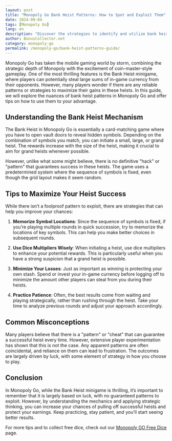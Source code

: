 ```yaml
---
layout: post
title: "Monopoly Go Bank Heist Patterns: How to Spot and Exploit Them"
date: 2024-09-04
tags: [Monopoly Go]
lang: en
description: "Discover the strategies to identify and utilize bank heist patterns in Monopoly Go, maximizing your rewards and minimizing your losses."
author: BonusCollector.net
category: monopoly-go
permalink: /monopoly-go/bank-heist-patterns-guide/
---
```


Monopoly Go has taken the mobile gaming world by storm, combining the strategic depth of Monopoly with the excitement of coin-master-style gameplay. One of the most thrilling features is the Bank Heist minigame, where players can potentially steal large sums of in-game currency from their opponents. However, many players wonder if there are any reliable patterns or strategies to maximize their gains in these heists. In this guide, we will explore the nuances of bank heist patterns in Monopoly Go and offer tips on how to use them to your advantage.

## Understanding the Bank Heist Mechanism

The Bank Heist in Monopoly Go is essentially a card-matching game where you have to open vault doors to reveal hidden symbols. Depending on the combination of symbols you match, you can initiate a small, large, or grand heist. The rewards increase with the size of the heist, making it crucial to aim for grand heists whenever possible.

However, unlike what some might believe, there is no definitive "hack" or "pattern" that guarantees success in these heists. The game uses a predetermined system where the sequence of symbols is fixed, even though the grid layout makes it seem random.

## Tips to Maximize Your Heist Success

While there isn’t a foolproof pattern to exploit, there are strategies that can help you improve your chances:

1. **Memorize Symbol Locations**: Since the sequence of symbols is fixed, if you’re playing multiple rounds in quick succession, try to memorize the locations of key symbols. This can help you make better choices in subsequent rounds.

2. **Use Dice Multipliers Wisely**: When initiating a heist, use dice multipliers to enhance your potential rewards. This is particularly useful when you have a strong suspicion that a grand heist is possible.

3. **Minimize Your Losses**: Just as important as winning is protecting your own stash. Spend or invest your in-game currency before logging off to minimize the amount other players can steal from you during their heists.

4. **Practice Patience**: Often, the best results come from waiting and playing strategically, rather than rushing through the heist. Take your time to analyze previous rounds and adjust your approach accordingly.

## Common Misconceptions

Many players believe that there is a "pattern" or "cheat" that can guarantee a successful heist every time. However, extensive player experimentation has shown that this is not the case. Any apparent patterns are often coincidental, and reliance on them can lead to frustration. The outcomes are largely driven by luck, with some element of strategy in how you choose to play.

## Conclusion

In Monopoly Go, while the Bank Heist minigame is thrilling, it’s important to remember that it is largely based on luck, with no guaranteed patterns to exploit. However, by understanding the mechanics and applying strategic thinking, you can increase your chances of pulling off successful heists and protect your earnings. Keep practicing, stay patient, and you’ll start seeing better results.

For more tips and to collect free dice, check out our [Monopoly GO Free Dice](https://bonuscollector.net/monopoly-go-free-dice/) page.